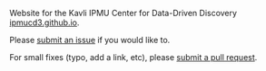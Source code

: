Website for the Kavli IPMU Center for Data-Driven Discovery
[ipmucd3.github.io](https://ipmucd3.github.io/).

Please [submit an issue](https://github.com/IPMUCD3/ipmucd3.github.io/issues) if you would like to.

For small fixes (typo, add a link, etc), please [submit a pull request](https://github.com/IPMUCD3/ipmucd3.github.io/pulls). 
